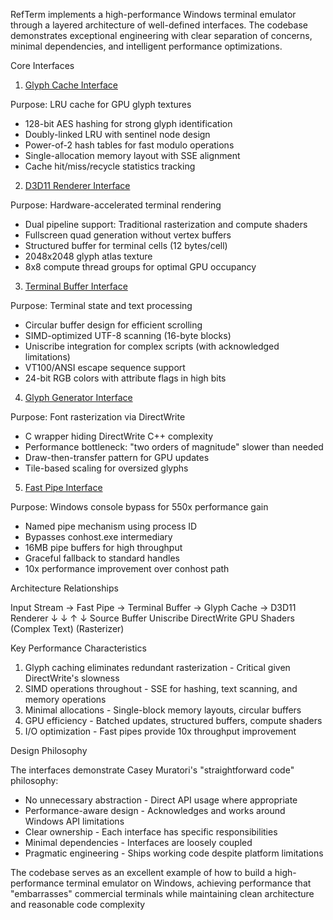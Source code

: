  RefTerm implements a high-performance Windows terminal emulator through a layered architecture of well-defined interfaces. The
   codebase demonstrates exceptional engineering with clear separation of concerns, minimal dependencies, and intelligent
  performance optimizations.

  Core Interfaces

  1. [Glyph Cache Interface](./glyph-cache.md)

  Purpose: LRU cache for GPU glyph textures
  - 128-bit AES hashing for strong glyph identification
  - Doubly-linked LRU with sentinel node design
  - Power-of-2 hash tables for fast modulo operations
  - Single-allocation memory layout with SSE alignment
  - Cache hit/miss/recycle statistics tracking

  2. [D3D11 Renderer Interface](./d3d11-renderer.md)

  Purpose: Hardware-accelerated terminal rendering
  - Dual pipeline support: Traditional rasterization and compute shaders
  - Fullscreen quad generation without vertex buffers
  - Structured buffer for terminal cells (12 bytes/cell)
  - 2048x2048 glyph atlas texture
  - 8x8 compute thread groups for optimal GPU occupancy

  3. [Terminal Buffer Interface](./terminal-buffer.md)

  Purpose: Terminal state and text processing
  - Circular buffer design for efficient scrolling
  - SIMD-optimized UTF-8 scanning (16-byte blocks)
  - Uniscribe integration for complex scripts (with acknowledged limitations)
  - VT100/ANSI escape sequence support
  - 24-bit RGB colors with attribute flags in high bits

  4. [Glyph Generator Interface](./glyph-generator.md)

  Purpose: Font rasterization via DirectWrite
  - C wrapper hiding DirectWrite C++ complexity
  - Performance bottleneck: "two orders of magnitude" slower than needed
  - Draw-then-transfer pattern for GPU updates
  - Tile-based scaling for oversized glyphs

  5. [Fast Pipe Interface](./fast-pipe.md)

  Purpose: Windows console bypass for 550x performance gain
  - Named pipe mechanism using process ID
  - Bypasses conhost.exe intermediary
  - 16MB pipe buffers for high throughput
  - Graceful fallback to standard handles
  - 10x performance improvement over conhost path

  Architecture Relationships

  Input Stream → Fast Pipe → Terminal Buffer → Glyph Cache → D3D11 Renderer
                     ↓             ↓              ↑              ↓
                Source Buffer   Uniscribe    DirectWrite    GPU Shaders
                              (Complex Text)  (Rasterizer)

  Key Performance Characteristics

  1. Glyph caching eliminates redundant rasterization - Critical given DirectWrite's slowness
  2. SIMD operations throughout - SSE for hashing, text scanning, and memory operations
  3. Minimal allocations - Single-block memory layouts, circular buffers
  4. GPU efficiency - Batched updates, structured buffers, compute shaders
  5. I/O optimization - Fast pipes provide 10x throughput improvement

  Design Philosophy

  The interfaces demonstrate Casey Muratori's "straightforward code" philosophy:
  - No unnecessary abstraction - Direct API usage where appropriate
  - Performance-aware design - Acknowledges and works around Windows API limitations
  - Clear ownership - Each interface has specific responsibilities
  - Minimal dependencies - Interfaces are loosely coupled
  - Pragmatic engineering - Ships working code despite platform limitations

  The codebase serves as an excellent example of how to build a high-performance terminal emulator on Windows, achieving
  performance that "embarrasses" commercial terminals while maintaining clean architecture and reasonable code complexity
